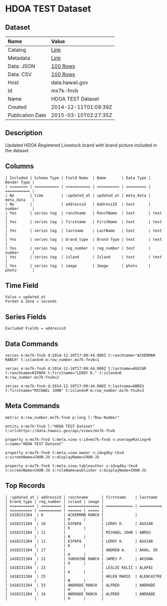 # HDOA TEST Dataset

## Dataset

| Name | Value |
| :--- | :---- |
| Catalog | [Link](https://catalog.data.gov/dataset/hdoa-test-dataset-660be) |
| Metadata | [Link](https://data.hawaii.gov/api/views/mx7k-fnvb) |
| Data: JSON | [100 Rows](https://data.hawaii.gov/api/views/mx7k-fnvb/rows.json?max_rows=100) |
| Data: CSV | [100 Rows](https://data.hawaii.gov/api/views/mx7k-fnvb/rows.csv?max_rows=100) |
| Host | data.hawaii.gov |
| Id | mx7k-fnvb |
| Name | HDOA TEST Dataset |
| Created | 2014-12-11T01:09:39Z |
| Publication Date | 2015-03-10T02:27:35Z |

## Description

Updated HDOA Registered Livestock brand with brand picture included in the dataset.

## Columns

```ls
| Included | Schema Type | Field Name  | Name       | Data Type | Render Type |
| ======== | =========== | =========== | ========== | ========= | =========== |
| No       | time        | :updated_at | updated_at | meta_data | meta_data   |
| No       |             | addressid   | AddressID  | text      | number      |
| Yes      | series tag  | ranchname   | RanchName  | text      | text        |
| Yes      | series tag  | firstname   | FirstName  | text      | text        |
| Yes      | series tag  | lastname    | LastName   | text      | text        |
| Yes      | series tag  | brand_type  | Brand Type | text      | text        |
| Yes      | series tag  | reg_number  | reg_number | text      | number      |
| Yes      | series tag  | island      | Island     | text      | text        |
| Yes      | series tag  | image       | Image      | photo     | photo       |
```

## Time Field

```ls
Value = updated_at
Format & Zone = seconds
```

## Series Fields

```ls
Excluded Fields = addressid
```

## Data Commands

```ls
series e:mx7k-fnvb d:2014-12-10T17:09:44.000Z t:ranchname="ACKERMAN RANCH" t:island=H m:row_number.mx7k-fnvb=1

series e:mx7k-fnvb d:2014-12-10T17:09:44.000Z t:lastname=AGUIAR t:ranchname=KIPAPA t:firstname="LEROY K." t:island=K m:row_number.mx7k-fnvb=2

series e:mx7k-fnvb d:2014-12-10T17:09:44.000Z t:lastname=ABREU t:firstname="MICHAEL JOHN" t:island=M m:row_number.mx7k-fnvb=3
```

## Meta Commands

```ls
metric m:row_number.mx7k-fnvb p:long l:"Row Number"

entity e:mx7k-fnvb l:"HDOA TEST Dataset" t:url=https://data.hawaii.gov/api/views/mx7k-fnvb

property e:mx7k-fnvb t:meta.view v:id=mx7k-fnvb v:averageRating=0 v:name="HDOA TEST Dataset"

property e:mx7k-fnvb t:meta.view.owner v:id=g4by-tkv4 v:screenName=CHUN-JU v:displayName=CHUN-JU

property e:mx7k-fnvb t:meta.view.tableauthor v:id=g4by-tkv4 v:screenName=CHUN-JU v:roleName=publisher v:displayName=CHUN-JU
```

## Top Records

```ls
| :updated_at | addressid | ranchname      | firstname    | lastname   | brand_type | reg_number | island | image | 
| =========== | ========= | ============== | ============ | ========== | ========== | ========== | ====== | ===== | 
| 1418231384  | 6         | ACKERMAN RANCH |              |            |            |            | H      |       | 
| 1418231384  | 10        | KIPAPA         | LEROY K.     | AGUIAR     |            |            | K      |       | 
| 1418231384  | 11        |                | MICHAEL JOHN | ABREU      |            |            | M      |       | 
| 1418231384  | 12        | KIPAPA         | LEROY K.     | AGUIAR     |            |            | K      |       | 
| 1418231384  | 17        |                | ANDREW A.    | AKAU, SR   |            |            | H      |       | 
| 1418231384  | 22        | SUNSHINE RANCH | JAMES P.     | AKIONA     |            |            | H      |       | 
| 1418231384  | 23        |                | LESLIE KELII | ALAPAI     |            |            | K      |       | 
| 1418231384  | 25        |                | HELEN MARIE  | ALENCASTRE |            |            | M      |       | 
| 1418231384  | 33        | ANDRADE RANCH  | ALFRED       | ANDRADE    |            |            | H      |       | 
| 1418231384  | 34        | ANDRADE RANCH  | ALFRED       | ANDRADE    |            |            | H      |       | 
```